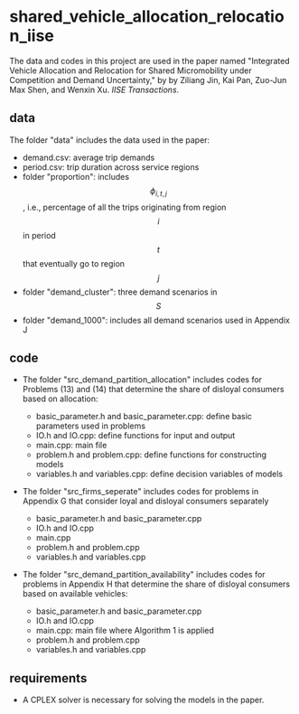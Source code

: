 # shared_vehicle_allocation_relocation_iise
The data and codes in this project are used in the paper named "Integrated Vehicle Allocation and Relocation for Shared Micromobility under Competition and Demand Uncertainty," by by Ziliang Jin, Kai Pan, Zuo-Jun Max Shen, and Wenxin Xu. *IISE Transactions*.

## data
The folder "data" includes the data used in the paper:
* demand.csv: average trip demands
* period.csv: trip duration across service regions
* folder "proportion": includes $$\phi_{i,t,j}$$, i.e., percentage of all the trips originating from region $$i$$ in period $$t$$ that eventually go to region $$j$$
* folder "demand_cluster": three demand scenarios in $$S$$
* folder "demand_1000": includes all demand scenarios used in Appendix J

## code
* The folder "src_demand_partition_allocation" includes codes for Problems (13) and (14) that determine the share of disloyal consumers based on allocation:

  * basic_parameter.h and basic_parameter.cpp: define basic parameters used in problems
  * IO.h and IO.cpp: define functions for input and output
  * main.cpp: main file
  * problem.h and problem.cpp: define functions for constructing models
  * variables.h and variables.cpp: define decision variables of models
 
* The folder "src_firms_seperate" includes codes for problems in Appendix G that consider loyal and disloyal consumers separately
  * basic_parameter.h and basic_parameter.cpp
  * IO.h and IO.cpp
  * main.cpp
  * problem.h and problem.cpp
  * variables.h and variables.cpp

* The folder "src_demand_partition_availability" includes codes for problems in Appendix H that determine the share of disloyal consumers based on available vehicles:
  * basic_parameter.h and basic_parameter.cpp
  * IO.h and IO.cpp
  * main.cpp: main file where Algorithm 1 is applied
  * problem.h and problem.cpp
  * variables.h and variables.cpp
 
## requirements
* A CPLEX solver is necessary for solving the models in the paper.
